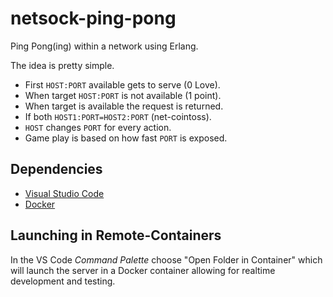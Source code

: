 # netsock-ping-pong

Ping Pong(ing) within a network using Erlang.

The idea is pretty simple.

- First `HOST:PORT` available gets to serve (0 Love).
- When target `HOST:PORT` is not available (1 point).
- When target is available the request is returned.
- If both `HOST1:PORT=HOST2:PORT` (net-cointoss).
- `HOST` changes `PORT` for every action.
- Game play is based on how fast `PORT` is exposed.

## Dependencies

- [Visual Studio Code](https://code.visualstudio.com/download)
- [Docker](https://docs.docker.com/get-docker)

## Launching in Remote-Containers

In the VS Code _Command Palette_ choose "Open Folder in Container" which will launch the server in a Docker container allowing for realtime development and testing.
